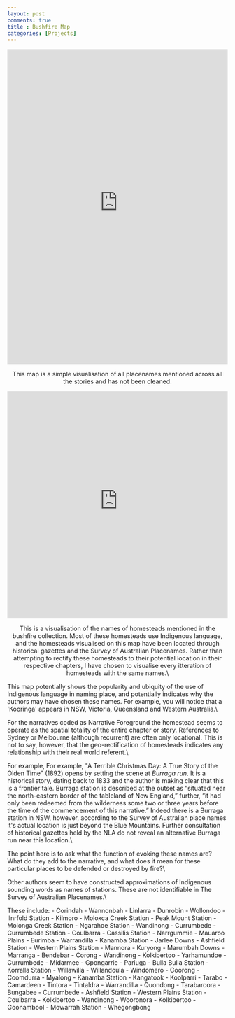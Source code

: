 ```yaml
---
layout: post
comments: true
title : Bushfire Map
categories: [Projects]
---
```




<p style="text-align: center;"><iframe width="100%" height="720" frameborder="0" src="https://finnoscarmorgan.carto.com/builder/4d12d870-7ca4-42c5-8df7-766ce06dd159/embed" allowfullscreen webkitallowfullscreen mozallowfullscreen oallowfullscreen msallowfullscreen></iframe>

<p style="text-align: center;"> This map is a simple visualisation of all placenames mentioned across all the stories and has not been cleaned. </p> 

<p style="text-align: center;"><iframe width="100%" height="520" frameborder="0" src="https://finnoscarmorgan.carto.com/builder/270eb76c-37cd-4ce9-9c59-2a0f2b85d28e/embed" allowfullscreen webkitallowfullscreen mozallowfullscreen oallowfullscreen msallowfullscreen></iframe></p>

<p style="text-align: center;"> This is a visualisation of the names of homesteads mentioned in the bushfire collection. Most of these homesteads use Indigenous language, and the homesteads visualised on this map have been located through historical gazettes and the Survey of Australian Placenames. Rather than attempting to rectify these homesteads to their potential location in their respective chapters, I have chosen to visualise every itteration of homesteads with the same names.\ 

 This map potentially shows the popularity and ubiquity of the use of Indigenous language in naming place, and potentially indicates why the authors may have chosen these names. For example, you will notice that a 'Kooringa' appears in NSW, Victoria, Queensland and Western Australia.\ 
 
For the narratives coded as Narrative Foreground the homestead seems to operate as the spatial totality of the entire chapter or story. References to Sydney or Melbourne (although recurrent) are often only locational.  This is not to say, however, that the geo-rectification of homesteads indicates any relationship with their real world referent.\ 

 For example,  For example, "A Terrible Christmas Day: A True Story of the Olden Time" (1892) opens by setting the scene at *Burraga run*.  It is a historical story, dating back to 1833 and the author is making clear that this is a frontier tale.  Burraga station is described at the outset as “situated near the north-eastern border of the tableland of New England,” further, “it had only been redeemed from the wilderness some two or three years before the time of the commencement of this narrative.” Indeed there is a Burraga station in NSW, however, according to the Survey of Australian place names it's actual location is just beyond the Blue Mountains. Further consultation of historical gazettes held by the NLA do not reveal an alternative Burraga run near this location.\ 

The point here is to ask what the function of evoking these names are? What do they add to the narrative, and what does it mean for these particular places to be defended or destroyed by fire?\

Other authors seem to have constructed approximations of Indigenous sounding words as names of stations. These are not identifiable in The Survey of Australian Placenames.\ </p> 

<p> These include:
- Corindah
- Wannonbah
- Linlarra
- Dunrobin
- Wollondoo
- Ilnrfold Station
- Kilmoro
- Moloxca Creek Station
- Peak Mount Station
- Molonga Creek Station
- Ngarahoe Station
- Wandinong
- Currumbede
- Currumbede Station
- Coulbarra
- Cassilis Station
- Narrgummie
- Mauaroo Plains
- Eurimba
- Warrandilla
- Kanamba Station
- Jarlee Downs
- Ashfield Station
- Western Plains Station
- Mannora
- Kuryong
- Marumbah Downs
- Marranga
- Bendebar
- Corong
- Wandinong
- Kolkibertoo
- Yarhamundoe
- Currumbede
- Midarmee
- Gpongarrie
- Pariuga
- Bulla Bulla Station
- Korralla Station
- Willawilla
- Willandoula
- Windomero
- Coorong
- Coomdurra
- Myalong
- Kanamba Station
- Kangatook
- Koolparri
- Tarabo
- Camardeen
- Tintora
- Tintaldra
- Warrandilla
- Quondong
- Tarabaroora
- Bungabee
- Currumbede
- Ashfield Station
- Western Plains Station
- Coulbarra
- Kolkibertoo
- Wandinong
- Wooronora
- Kolkibertoo
- Goonambool
- Mowarrah Station
- Whegongbong </p>

